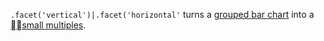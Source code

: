 `.facet('vertical')|.facet('horizontal'` turns a [grouped bar chart](./grouped-bar.html) into a [small multiples](https://en.wikipedia.org/wiki/Small_multiple).